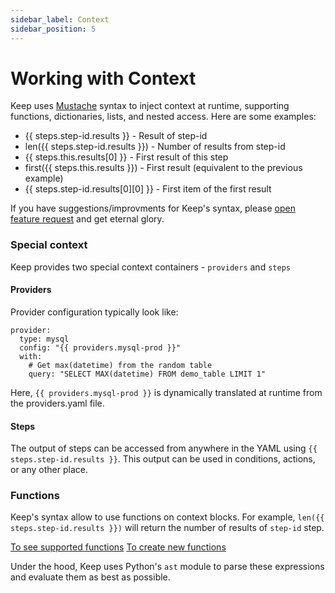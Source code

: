 ```yaml
---
sidebar_label: Context
sidebar_position: 5
---
```


# Working with Context
Keep uses [Mustache](https://mustache.github.io/) syntax to inject context at runtime, supporting functions, dictionaries, lists, and nested access. Here are some examples:
- {{ steps.step-id.results }} - Result of step-id
- len({{ steps.step-id.results }}) - Number of results from step-id
- {{ steps.this.results[0] }} - First result of this step
- first({{ steps.this.results }}) - First result (equivalent to the previous example)
- {{ steps.step-id.results[0][0] }} - First item of the first result

If you have suggestions/improvments for Keep's syntax, please [open feature request](https://github.com/keephq/keep/issues/new?assignees=&labels=&template=feature_request.md&title=) and get eternal glory.

### Special context
Keep provides two special context containers - `providers` and `steps`

#### Providers
Provider configuration typically look like:
```
provider:
  type: mysql
  config: "{{ providers.mysql-prod }}"
  with:
    # Get max(datetime) from the random table
    query: "SELECT MAX(datetime) FROM demo_table LIMIT 1"
```
Here, `{{ providers.mysql-prod }}` is dynamically translated at runtime from the providers.yaml file.

#### Steps
The output of steps can be accessed from anywhere in the YAML using `{{ steps.step-id.results }}`. This output can be used in conditions, actions, or any other place.



### Functions
Keep's syntax allow to use functions on context blocks. For example, `len({{ steps.step-id.results }})` will return the number of results of `step-id` step.

[To see supported functions](functions/what-is-a-function.md)
[To create new functions](functions/what-is-a-function.md)

Under the hood, Keep uses Python's `ast` module to parse these expressions and evaluate them as best as possible.
